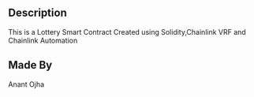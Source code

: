 ## Description
This is a Lottery Smart Contract Created using Solidity,Chainlink VRF and Chainlink Automation

## Made By
Anant Ojha